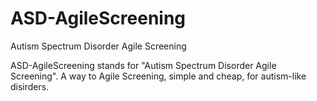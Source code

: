 # ASD-AgileScreening
Autism Spectrum Disorder Agile Screening

ASD-AgileScreening stands for "Autism Spectrum Disorder Agile Screening".
A way to Agile Screening, simple and cheap, for autism-like disirders.
